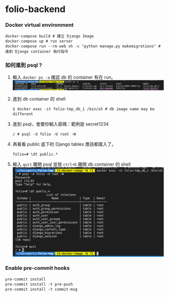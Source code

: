 # folio-backend

### Docker virtual environment
```
docker-compose build # 建立 Django Image
docker-compose up # run server
docker-compose run --rm web sh -c "python manage.py makemigrations" # 進到 Django container 執行指令
```
### 如何進到 psql ?
1. 輸入 `docker ps -a` 確認 db 的 container 有在 run。
    ![](docs/docker-readme/ps-a.png)

2. 進到 db container 的 shell
    ```shell
    $ docker exec -it folio-tmp_db_1 /bin/sh # db image name may be different
    ```
3. 進到 psql，會要你輸入密碼：範例是 secret1234
    ```
    / # psql -d folio -U root -W
    ```
4. 再看看 public 底下的 Django tables 應該都匯入了。
    ```
    folio=# \dt public.*
    ```
5. 輸入 `quit` 離開 psql 並按 `ctrl+D` 離開 db container 的 shell
    ![](docs/docker-readme/psql.png)


### Enable pre-commit hooks
```
pre-commit install
pre-commit install -t pre-push
pre-commit install -t commit-msg
```

